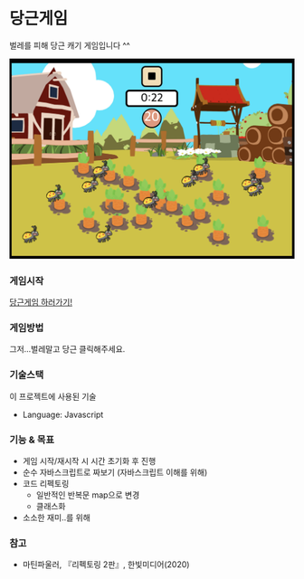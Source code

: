 # 당근게임
벌레를 피해 당근 캐기 게임입니다 ^^

![gameScreenShoot](./img/game.png)

### 게임시작
[당근게임 하러가기!](http://google.com)

### 게임방법
그저...벌레말고 당근 클릭해주세요.

### 기술스택
이 프로젝트에 사용된 기술
* Language: Javascript

### 기능 & 목표
- 게임 시작/재시작 시 시간 초기화 후 진행
- 순수 자바스크립트로 짜보기 (자바스크립트 이해를 위해)
- 코드 리펙토링
  - 일반적인 반복문 map으로 변경
  - 클래스화
- 소소한 재미..를 위해

### 참고
* 마틴파울러, 『리펙토링 2판』, 한빛미디어(2020)
